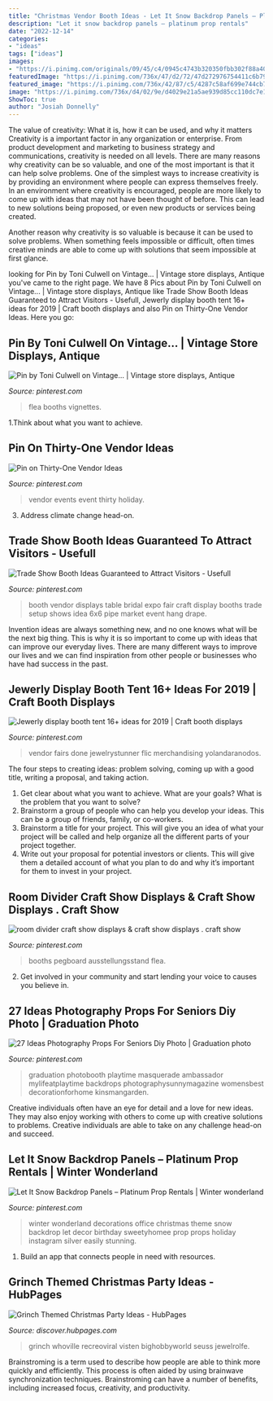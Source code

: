 ```yaml
---
title: "Christmas Vendor Booth Ideas - Let It Snow Backdrop Panels – Platinum Prop Rentals"
description: "Let it snow backdrop panels – platinum prop rentals"
date: "2022-12-14"
categories:
- "ideas"
tags: ["ideas"]
images:
- "https://i.pinimg.com/originals/09/45/c4/0945c4743b320350fbb302f88a406f7c.jpg"
featuredImage: "https://i.pinimg.com/736x/47/d2/72/47d272976754411c6b79eb10f514fdb2.jpg"
featured_image: "https://i.pinimg.com/736x/42/87/c5/4287c58af699e744cb72e4a0bdc740cf--vendor-events-thirty-one.jpg"
image: "https://i.pinimg.com/736x/d4/02/9e/d4029e21a5ae939d85cc110dc7e135f3.jpg"
ShowToc: true
author: "Josiah Donnelly"
---
```



The value of creativity: What it is, how it can be used, and why it matters
Creativity is a important factor in any organization or enterprise. From product development and marketing to business strategy and communications, creativity is needed on all levels. There are many reasons why creativity can be so valuable, and one of the most important is that it can help solve problems.
One of the simplest ways to increase creativity is by providing an environment where people can express themselves freely. In an environment where creativity is encouraged, people are more likely to come up with ideas that may not have been thought of before. This can lead to new solutions being proposed, or even new products or services being created.

Another reason why creativity is so valuable is because it can be used to solve problems. When something feels impossible or difficult, often times creative minds are able to come up with solutions that seem impossible at first glance.

	

		
looking for Pin by Toni Culwell on Vintage... | Vintage store displays, Antique you've came to the right page. We have 8 Pics about Pin by Toni Culwell on Vintage... | Vintage store displays, Antique like Trade Show Booth Ideas Guaranteed to Attract Visitors - Usefull, Jewerly display booth tent 16+ ideas for 2019 | Craft booth displays and also Pin on Thirty-One Vendor Ideas. Here you go:
		
    
## Pin By Toni Culwell On Vintage... | Vintage Store Displays, Antique

<img loading=lazy src="https://i.pinimg.com/736x/ec/7e/cd/ec7ecd8ea6ed9554c15c0d93364124cc.jpg" onerror="this.onerror=null;this.src='https://tse1.mm.bing.net/th?id=OIP.Ja9dZa3Qv6GrJobkicGscQHaJ4&amp;pid=15.1';" alt="Pin by Toni Culwell on Vintage... | Vintage store displays, Antique">

_Source: pinterest.com_

>flea booths vignettes. 

	

1.Think about what you want to achieve.

    
## Pin On Thirty-One Vendor Ideas

<img loading=lazy src="https://i.pinimg.com/736x/42/87/c5/4287c58af699e744cb72e4a0bdc740cf--vendor-events-thirty-one.jpg" onerror="this.onerror=null;this.src='https://tse3.mm.bing.net/th?id=OIP.XSu9EBtPfqy0XCgc8d-S8QHaF3&amp;pid=15.1';" alt="Pin on Thirty-One Vendor Ideas">

_Source: pinterest.com_

>vendor events event thirty holiday. 

	

3. Address climate change head-on. 

    
## Trade Show Booth Ideas Guaranteed To Attract Visitors - Usefull

<img loading=lazy src="https://i.pinimg.com/736x/70/4c/f3/704cf3744bbdc0e6db2fd987260313f0.jpg" onerror="this.onerror=null;this.src='https://tse4.mm.bing.net/th?id=OIP.8Qy8w7dG8w4tw3lREt-GNgHaLL&amp;pid=15.1';" alt="Trade Show Booth Ideas Guaranteed to Attract Visitors - Usefull">

_Source: pinterest.com_

>booth vendor displays table bridal expo fair craft display booths trade setup shows idea 6x6 pipe market event hang drape. 

	

Invention ideas are always something new, and no one knows what will be the next big thing. This is why it is so important to come up with ideas that can improve our everyday lives. There are many different ways to improve our lives and we can find inspiration from other people or businesses who have had success in the past.

    
## Jewerly Display Booth Tent 16+ Ideas For 2019 | Craft Booth Displays

<img loading=lazy src="https://i.pinimg.com/originals/09/45/c4/0945c4743b320350fbb302f88a406f7c.jpg" onerror="this.onerror=null;this.src='https://tse2.mm.bing.net/th?id=OIP.iuukDnXBwGRIv_BRrJVfEwAAAA&amp;pid=15.1';" alt="Jewerly display booth tent 16+ ideas for 2019 | Craft booth displays">

_Source: pinterest.com_

>vendor fairs done jewelrystunner flic merchandising yolandaranodos. 

	

The four steps to creating ideas: problem solving, coming up with a good title, writing a proposal, and taking action.
1. Get clear about what you want to achieve. What are your goals? What is the problem that you want to solve? 
2. Brainstorm a group of people who can help you develop your ideas. This can be a group of friends, family, or co-workers. 
3. Brainstorm a title for your project. This will give you an idea of what your project will be called and help organize all the different parts of your project together. 
4. Write out your proposal for potential investors or clients. This will give them a detailed account of what you plan to do and why it’s important for them to invest in your project.

    
## Room Divider Craft Show Displays &amp; Craft Show Displays . Craft Show

<img loading=lazy src="https://i.pinimg.com/736x/ae/4e/4b/ae4e4b7fd8fb09044ed43646ba0c283f.jpg" onerror="this.onerror=null;this.src='https://tse2.mm.bing.net/th?id=OIP.cKlfmXByqPwN-jN0ArZp6QAAAA&amp;pid=15.1';" alt="room divider craft show displays &amp; craft show displays . craft show">

_Source: pinterest.com_

>booths pegboard ausstellungsstand flea. 

	

2. Get involved in your community and start lending your voice to causes you believe in.

    
## 27 Ideas Photography Props For Seniors Diy Photo | Graduation Photo

<img loading=lazy src="https://i.pinimg.com/736x/d4/02/9e/d4029e21a5ae939d85cc110dc7e135f3.jpg" onerror="this.onerror=null;this.src='https://tse3.mm.bing.net/th?id=OIP.9p5wAXDwDxT7MpYhB8tilQAAAA&amp;pid=15.1';" alt="27 Ideas Photography Props For Seniors Diy Photo | Graduation photo">

_Source: pinterest.com_

>graduation photobooth playtime masquerade ambassador mylifeatplaytime backdrops photographysunnymagazine womensbest decorationforhome kinsmangarden. 

	

Creative individuals often have an eye for detail and a love for new ideas. They may also enjoy working with others to come up with creative solutions to problems. Creative individuals are able to take on any challenge head-on and succeed.

    
## Let It Snow Backdrop Panels – Platinum Prop Rentals | Winter Wonderland

<img loading=lazy src="https://i.pinimg.com/736x/47/d2/72/47d272976754411c6b79eb10f514fdb2.jpg" onerror="this.onerror=null;this.src='https://tse4.mm.bing.net/th?id=OIP._dsiba0fPGmN3URm2F7lfQHaHA&amp;pid=15.1';" alt="Let It Snow Backdrop Panels – Platinum Prop Rentals | Winter wonderland">

_Source: pinterest.com_

>winter wonderland decorations office christmas theme snow backdrop let decor birthday sweetyhomee prop props holiday instagram silver easily stunning. 

	

1. Build an app that connects people in need with resources.

    
## Grinch Themed Christmas Party Ideas - HubPages

<img loading=lazy src="https://images.saymedia-content.com/.image/c_limit%2Ccs_srgb%2Cfl_progressive%2Cq_auto:good%2Cw_700/MTc2Mjg2MDA3NjM2ODYyMTQy/grinch-themed-christmas-party-ideas.jpg" onerror="this.onerror=null;this.src='https://tse4.mm.bing.net/th?id=OIP.Y1HILTikAukAOolW7362dwHaLH&amp;pid=15.1';" alt="Grinch Themed Christmas Party Ideas - HubPages">

_Source: discover.hubpages.com_

>grinch whoville recreoviral visten bighobbyworld seuss jewelrolfe. 

	

Brainstroming is a term used to describe how people are able to think more quickly and efficiently. This process is often aided by using brainwave synchronization techniques. Brainstroming can have a number of benefits, including increased focus, creativity, and productivity.

